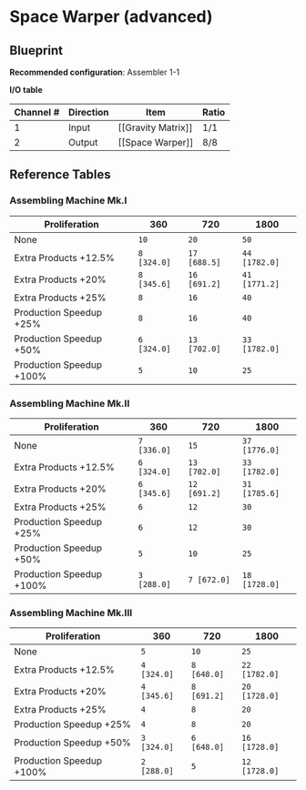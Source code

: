 # Space Warper (advanced)

## Blueprint

**Recommended configuration**: Assembler 1-1

**I/O table**

| Channel # | Direction | Item               | Ratio |
| --------- | --------- | ------------------ | ----- |
| 1         | Input     | [[Gravity Matrix]] | 1/1   |
| 2         | Output    | [[Space Warper]]   | 8/8   |

## Reference Tables

### Assembling Machine Mk.I

| Proliferation            | 360         | 720          | 1800          |
| ------------------------ | ----------- | ------------ | ------------- |
| None                     | `10`        | `20`         | `50`          |
| Extra Products +12.5%    | `8 [324.0]` | `17 [688.5]` | `44 [1782.0]` |
| Extra Products +20%      | `8 [345.6]` | `16 [691.2]` | `41 [1771.2]` |
| Extra Products +25%      | `8`         | `16`         | `40`          |
| Production Speedup +25%  | `8`         | `16`         | `40`          |
| Production Speedup +50%  | `6 [324.0]` | `13 [702.0]` | `33 [1782.0]` |
| Production Speedup +100% | `5`         | `10`         | `25`          |

### Assembling Machine Mk.II

| Proliferation            | 360         | 720          | 1800          |
| ------------------------ | ----------- | ------------ | ------------- |
| None                     | `7 [336.0]` | `15`         | `37 [1776.0]` |
| Extra Products +12.5%    | `6 [324.0]` | `13 [702.0]` | `33 [1782.0]` |
| Extra Products +20%      | `6 [345.6]` | `12 [691.2]` | `31 [1785.6]` |
| Extra Products +25%      | `6`         | `12`         | `30`          |
| Production Speedup +25%  | `6`         | `12`         | `30`          |
| Production Speedup +50%  | `5`         | `10`         | `25`          |
| Production Speedup +100% | `3 [288.0]` | `7 [672.0]`  | `18 [1728.0]` |

### Assembling Machine Mk.III

| Proliferation            | 360         | 720         | 1800          |
| ------------------------ | ----------- | ----------- | ------------- |
| None                     | `5`         | `10`        | `25`          |
| Extra Products +12.5%    | `4 [324.0]` | `8 [648.0]` | `22 [1782.0]` |
| Extra Products +20%      | `4 [345.6]` | `8 [691.2]` | `20 [1728.0]` |
| Extra Products +25%      | `4`         | `8`         | `20`          |
| Production Speedup +25%  | `4`         | `8`         | `20`          |
| Production Speedup +50%  | `3 [324.0]` | `6 [648.0]` | `16 [1728.0]` |
| Production Speedup +100% | `2 [288.0]` | `5`         | `12 [1728.0]` |
